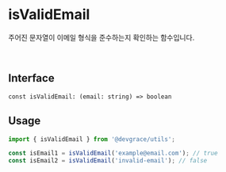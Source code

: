 # isValidEmail

주어진 문자열이 이메일 형식을 준수하는지 확인하는 함수입니다.

<br />

## Interface
```tsx
const isValidEmail: (email: string) => boolean
```

## Usage
```ts
import { isValidEmail } from '@devgrace/utils';

const isEmail1 = isValidEmail('example@email.com'); // true
const isEmail2 = isValidEmail('invalid-email'); // false
```